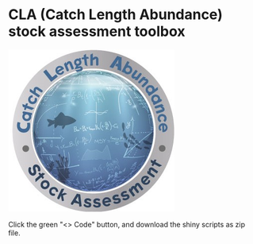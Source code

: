 # CLA (Catch Length Abundance) stock assessment toolbox

![Alt text](/ABC_LOGO.jpg?raw=true "Catch Length Abundance - Stock Assessment")

Click the green "<> Code" button, and download the shiny scripts as zip file. 
